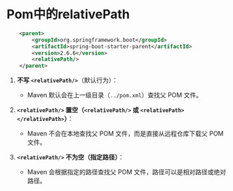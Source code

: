 # Pom中的relativePath

```xml
    <parent>
        <groupId>org.springframework.boot</groupId>
        <artifactId>spring-boot-starter-parent</artifactId>
        <version>2.6.6</version>
        <relativePath/>
    </parent>
```



1. **不写 `<relativePath/>`**（默认行为）：
   - Maven 默认会在上一级目录（`../pom.xml`）查找父 POM 文件。

2. **`<relativePath/>` 置空（`<relativePath/>` 或 `<relativePath></relativePath>`）**：
   - Maven 不会在本地查找父 POM 文件，而是直接从远程仓库下载父 POM 文件。

3. **`<relativePath/>` 不为空（指定路径）**：
   - Maven 会根据指定的路径查找父 POM 文件，路径可以是相对路径或绝对路径。